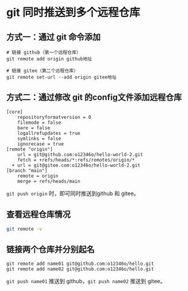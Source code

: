 # git 同时推送到多个远程仓库

## 方式一：通过 git 命令添加

```git
# 链接 github（第一个远程仓库）
git remote add origin github地址 

# 链接 gitee（第二个远程仓库）
git remote set-url --add origin gitee地址
```

## 方式二：通过修改 git 的config文件添加远程仓库

```
[core]
    repositoryformatversion = 0
    filemode = false
    bare = false
    logallrefupdates = true
    symlinks = false
    ignorecase = true
[remote "origin"]
    url = git@github.com:o12346o/hello-world-2.git
    fetch = +refs/heads/*:refs/remotes/origin/*
  + url = git@gitee.com:o12346o/hello-world-2.git
[branch "main"]
    remote = origin
    merge = refs/heads/main
```

`git push origin` 时，即可同时推送到github 和 gitee。

## 查看远程仓库情况

```bash
git remote -v
```

## 链接两个仓库并分别起名

```git
git remote add name01 git@github.com:o12346o/hello.git
git remote add name02 git@github.com:o12346o/hello.git
```

`git push name01` 推送到 github，`git push name02` 推送到 gitee。